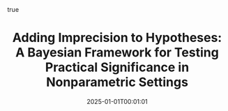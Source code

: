---
title : "Adding Imprecision to Hypotheses: A Bayesian Framework for Testing Practical Significance in Nonparametric Settings"
date : 2025-01-01T00:01:01
draft : false

# Authors. Comma separated list, e.g. `["Bob Smith", "David Jones"]`.
authors : [R. F. L. Lassance, admin,  R. B. Stern]

# Publication type.
# Legend:
# 0 : Uncategorized
# 1 : Conference paper
# 2 : Journal article
# 3 : Manuscript
# 4 : Report
# 5 : Book
# 6 : Book section
publication_types : ["2"]

# Publication name and optional abbreviated version.
publication : "International Journal of Approximate Reasoning"
#publication_short : "In *ICMEW*"

# Abstract and optional shortened version.
abstract : ""
abstract_short : ""

# Featured image thumbnail (optional)
image_preview : ""

# Is this a selected publication? (true/false)
selected : false

# Projects (optional).
#   Associate this publication with one or more of your projects.
#   Simply enter your project's filename without extension.
#   E.g. `projects : ["deep-learning"]` references `content/project/deep-learning.md`.
#   Otherwise, set `projects : []`.
# projects : ["example-external-project"]

# Tags (optional).
#   Set `tags : []` for no tags, or use the form `tags : ["A Tag", "Another Tag"]` for one or more tags.
tags : ["Nonparametric Statistics","Hypothesis Tests","Pragmatic Hypotheses"]

# Links (optional).
url_pdf : "https://www.sciencedirect.com/science/article/abs/pii/S0888613X24002196"
#url_preprint : "https://arxiv.org/abs/2301.09671"
#url_code : ""
#url_dataset : "#"
#url_project : "#"
#url_slides : "#"
#url_video : "#"
#url_poster : "#"
#url_source : "#"

# Custom links (optional).
#   Uncomment line below to enable. For multiple links, use the form `[{...}, {...}, {...}]`.
#url_custom : [{name : "Custom Link", url : "http://example.org"}]

# Does this page contain LaTeX math? (true/false)
math : true

# Does this page require source code highlighting? (true/false)
highlight : true

---